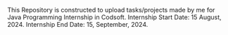 This Repository is constructed to upload tasks/projects made by me for Java Programming Internship in Codsoft.
Internship Start Date: 15 August, 2024.
Internship End Date: 15, September, 2024.
